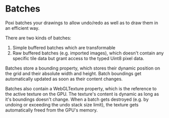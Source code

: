 # Batches

Poxi batches your drawings to allow undo/redo as well as to draw them in an efficient way. 

There are two kinds of batches:

1. Simple buffered batches which are transformable
2. Raw buffered batches (e.g. imported images), which doesn't contain any specific tile data but grant access to the typed Uint8 pixel data.

Batches store a bounding property, which stores their dynamic position on the grid and their absolute width and height. Batch boundings get automatically updated as soon as their content changes.

Batches also contain a WebGLTexture property, which is the reference to the active texture on the GPU. The texture's content is dynamic as long as it's boundings doesn't change. When a batch gets destroyed (e.g. by undoing or exceeding the undo stack size limit), the texture gets automatically freed from the GPU's memory.
